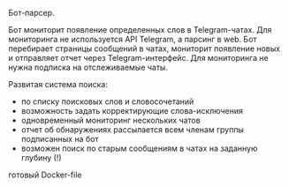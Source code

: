 Бот-парсер.

Бот мониторит появление определенных слов в Telegram-чатах.
Для мониторинга не используется API Telegram, а парсинг в web. 
Бот перебирает страницы сообщений в чатах, мониторит появление новых и отправляет отчет через Telegram-интерфейс. 
Для мониторинга не нужна подписка на отслеживаемые чаты.

Развитая система поиска:
- по списку поисковых слов и словосочетаний
- возможность задать корректирующие слова-исключения
- одновременный мониторинг нескольких чатов
- отчет об обнаружениях рассылается всем членам группы подписанных на бот
- возможен поиск по старым сообщениям в чатах на заданную глубину (!)

готовый Docker-file
